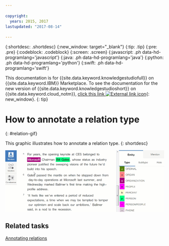 ```yaml
---

copyright:
  years: 2015, 2017
lastupdated: "2017-08-14"

---
```


{:shortdesc: .shortdesc}
{:new_window: target="_blank"}
{:tip: .tip}
{:pre: .pre}
{:codeblock: .codeblock}
{:screen: .screen}
{:javascript: .ph data-hd-programlang='javascript'}
{:java: .ph data-hd-programlang='java'}
{:python: .ph data-hd-programlang='python'}
{:swift: .ph data-hd-programlang='swift'}

This documentation is for {{site.data.keyword.knowledgestudiofull}} on {{site.data.keyword.IBM}} Marketplace. To see the documentation for the new version of {{site.data.keyword.knowledgestudioshort}} on {{site.data.keyword.cloud_notm}}, [click this link ![External link icon](../../icons/launch-glyph.svg "External link icon")](https://console.bluemix.net/docs/services/watson-knowledge-studio/relation-gif.html){: new_window}.
{: tip}

# How to annotate a relation type
{: #relation-gif}

This graphic illustrates how to annotate a relation type.
{: shortdesc}

![Shows the user select Microsoft and Bill Gates, and then define a relation type of employedBy between the two entity types.](images/annotate-rel.gif)

## Related tasks

[Annotating relations](/docs/services/knowledge-studio/user-guide.html#wks_harelation)
